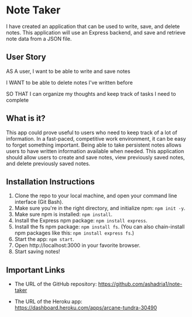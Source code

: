 # Note Taker

I have created an application that can be used to write, save, and delete notes. This application will use an Express backend, and save and retrieve note data from a JSON file.

## User Story

AS A user, I want to be able to write and save notes

I WANT to be able to delete notes I've written before

SO THAT I can organize my thoughts and keep track of tasks I need to complete

## What is it?

This app could prove useful to users who need to keep track of a lot of information.  In a fast-paced, competitive work environment, it can be easy to forget something important. Being able to take persistent notes allows users to have written information available when needed. This application should allow users to create and save notes, view previously saved notes, and delete previously saved notes.

## Installation Instructions

1. Clone the repo to your local machine, and open your command line interface (Git Bash).
2. Make sure you're in the right directory, and initialize npm:  `npm init -y`.
3. Make sure npm is installed:  `npm install`.
4. Install the Express npm package: `npm install express`.
5. Install the fs npm package: `npm install fs`.
(You can also chain-install npm packages like this:  `npm install express fs`.)
4. Start the app: `npm start`.
5. Open http://localhost:3000 in your favorite browser.
6. Start saving notes!

## Important Links

* The URL of the GitHub repository:  https://github.com/ashadria1/note-taker

* The URL of the Heroku app:  https://dashboard.heroku.com/apps/arcane-tundra-30490

